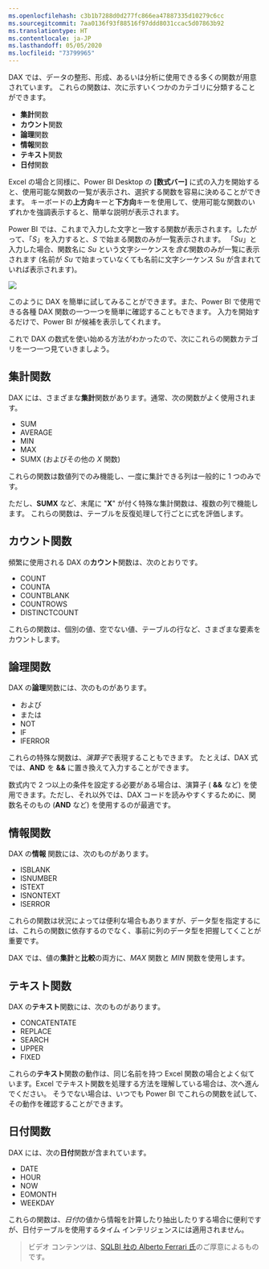 ```yaml
---
ms.openlocfilehash: c3b1b7288d0d277fc866ea47887335d10279c6cc
ms.sourcegitcommit: 7aa0136f93f88516f97ddd8031ccac5d07863b92
ms.translationtype: HT
ms.contentlocale: ja-JP
ms.lasthandoff: 05/05/2020
ms.locfileid: "73799965"
---
```

DAX では、データの整形、形成、あるいは分析に使用できる多くの関数が用意されています。 これらの関数は、次に示すいくつかのカテゴリに分類することができます。

* **集計**関数
* **カウント**関数
* **論理**関数
* **情報**関数
* **テキスト**関数
* **日付**関数

Excel の場合と同様に、Power BI Desktop の **[数式バー]** に式の入力を開始すると、使用可能な関数の一覧が表示され、選択する関数を容易に決めることができます。 キーボードの**上方向**キーと**下方向**キーを使用して、使用可能な関数のいずれかを強調表示すると、簡単な説明が表示されます。

Power BI では、これまで入力した文字と一致する関数が表示されます。したがって、「*S*」を入力すると、*S* で始まる関数のみが一覧表示されます。 「*Su*」と入力した場合、関数名に *Su* という文字シーケンスを*含む*関数のみが一覧に表示されます (名前が *Su* で始まっていなくても名前に文字シーケンス Su が含まれていれば表示されます)。

![](media/7-3-dax-functions/dax-functions_1.png)

このように DAX を簡単に試してみることができます。また、Power BI で使用できる各種 DAX 関数の一つ一つを簡単に確認することもできます。 入力を開始するだけで、Power BI が候補を表示してくれます。

これで DAX の数式を使い始める方法がわかったので、次にこれらの関数カテゴリを一つ一つ見ていきましよう。

## <a name="aggregation-functions"></a>集計関数
DAX には、さまざまな**集計**関数があります。通常、次の関数がよく使用されます。

* SUM
* AVERAGE
* MIN
* MAX
* SUMX (およびその他の *X* 関数)

これらの関数は数値列でのみ機能し、一度に集計できる列は一般的に 1 つのみです。

ただし、**SUMX** など、末尾に "**X**" が付く特殊な集計関数は、複数の列で機能します。 これらの関数は、テーブルを反復処理して行ごとに式を評価します。

## <a name="counting-functions"></a>カウント関数
頻繁に使用される DAX の**カウント**関数は、次のとおりです。

* COUNT
* COUNTA
* COUNTBLANK
* COUNTROWS
* DISTINCTCOUNT

これらの関数は、個別の値、空でない値、テーブルの行など、さまざまな要素をカウントします。

## <a name="logical-functions"></a>論理関数
DAX の**論理**関数には、次のものがあります。

* および
* または
* NOT
* IF
* IFERROR

これらの特殊な関数は、*演算子*で表現することもできます。 たとえば、DAX 式では、**AND** を **&&** に置き換えて入力することができます。

数式内で 2 つ以上の条件を設定する必要がある場合は、演算子 ( **&&** など) を使用できます。ただし、それ以外では、DAX コードを読みやすくするために、関数名そのもの (**AND** など) を使用するのが最適です。

## <a name="information-functions"></a>情報関数
DAX の**情報** 関数には、次のものがあります。

* ISBLANK
* ISNUMBER
* ISTEXT
* ISNONTEXT
* ISERROR

これらの関数は状況によっては便利な場合もありますが、データ型を指定するには、これらの関数に依存するのでなく、事前に列のデータ型を把握してくことが重要です。

DAX では、値の**集計**と**比較**の両方に、*MAX* 関数と *MIN* 関数を使用します。

## <a name="text-functions"></a>テキスト関数
DAX の**テキスト**関数には、次のものがあります。

* CONCATENTATE
* REPLACE
* SEARCH
* UPPER
* FIXED

これらの**テキスト**関数の動作は、同じ名前を持つ Excel 関数の場合とよく似ています。Excel でテキスト関数を処理する方法を理解している場合は、次へ進んでください。 そうでない場合は、いつでも Power BI でこれらの関数を試して、その動作を確認することができます。

## <a name="date-functions"></a>日付関数
DAX には、次の**日付**関数が含まれています。

* DATE
* HOUR
* NOW
* EOMONTH
* WEEKDAY

これらの関数は、*日付*の値から情報を計算したり抽出したりする場合に便利ですが、日付テーブルを使用するタイム インテリジェンスには適用されません。

> ビデオ コンテンツは、[SQLBI 社の Alberto Ferrari 氏](https://www.sqlbi.com/learning-dax)のご厚意によるものです。
> 
> 

